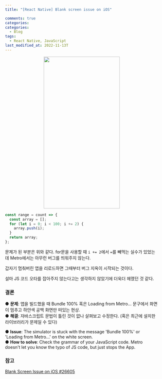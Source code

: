 ```yaml
---
title: "[React Native] Blank screen issue on iOS"

comments: true
categories:
categories:
  - Blog
tags:
  - React Native, JavaScript
last_modified_at: 2022-11-13T
---
```


<p align="center"><img src="https://github.com/froggydisk/froggydisk.github.io/blob/master/assets/img/black_screen.png?raw=true" width="250" height="500" style="border: 1px solid black></p>

어느 순간부터 빌드는 되는데 화면에 아무것도 나타나지 않는 증상이 나타났다. 빌드는 성공하였기 때문에 라이브러리를 설치하면서 어딘가 설정이 꼬인건가 싶었다. 

node_modules를 지웠다 설치하고를 몇 번이나 반복하였지만 해결되지 않았다. 당연히 캐시 삭제 정도로는 어림도 없었다. 

에러 코드조차 나오지 않는 버그였기에 원인 분석부터가 막막했다. 새로운 프로젝트를 새로 하나 팔까 하다가 우선 깃 히스토리를 거슬러 올라가 보기로 하였다. 

다행히 메인 브랜치에 push 해놓은 버전은 빌드가 잘 되었다. 

이제부터는 다른 부분을 찾아내는 노가다이다. 라이브러리를 새로 설치하고 코드를 하나하나 비교하면서 바꾸어 주었는데 생각지도 못한 곳에서 버그를 재현할 수 있었다. 

일단, 인터넷에서 검색하면 React Native는 `자바스크립트 프레임워크`라고 나온다. 그러므로 당연히 자바스크립트 코드를 사용할 수 있다.

하지만 디버깅까지 제대로 해준다고는 하지 않았다... 

```javascript
const range = count => {
  const array = [];
  for (let i = 0; i < 100; i += 2) {
    array.push(i);
  }
  return array;
};
```
문제가 된 부분은 위와 같다. for문을 사용할 때 `i += 2`에서 `=`를 빼먹는 실수가 있었는데 Metro에서는 아무런 버그를 띄워주지 않는다. 

갑자기 멈춰버린 앱을 리로드하면 그때부터 버그 지옥이 시작되는 것이다.

설마 JS 코드 오타를 잡아주지 않는다고는 생각하지 않았기에 더욱더 헤맸던 것 같다. 

### 결론
● **문제**: 앱을 빌드했을 때 Bundle 100% 혹은 Loading from Metro... 문구에서 화면이 멈추고 하얀색 공백 화면만 떠있는 현상.
<br>
● **해결**: 자바스크립트 문법이 틀린 것이 없나 살펴보고 수정한다. (혹은 최근에 설치한 라이브러리가 문제일 수 있다)


● **Issue**: The simulator is stuck with the message 'Bundle 100%' or 'Loading from Metro...' on the white screen.
<br>
● **How to solve**: Check the grammar of your JavaScript code. Metro doesn't let you know the typo of JS code, but just stops the App.

### 참고
[Blank Screen Issue on iOS #26605](https://github.com/facebook/react-native/issues/26605)
